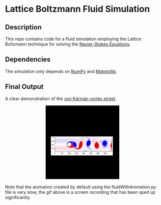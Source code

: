 # Lattice Boltzmann Fluid Simulation 

## Description

This repo contains code for a fluid simulation employing the Lattice Boltzmann technique for solving the [Navier-Stokes Equations](https://en.wikipedia.org/wiki/Navier%E2%80%93Stokes_equations).

## Dependencies

The simulation only depends on [NumPy](https://numpy.org/doc/stable/index.html) and [Matplotlib](https://matplotlib.org/stable/).

## Final Output

A clear demonstration of the [von Kármán vortex street](https://en.wikipedia.org/wiki/K%C3%A1rm%C3%A1n_vortex_street). 

<p align="center">
  <img src="LBsim_v2.gif" alt="animated_LBsim" />
</p>

Note that the animation created by default using the fluidWithAnimation.py file is very slow, the gif above is a screen recording that has been sped up significantly.